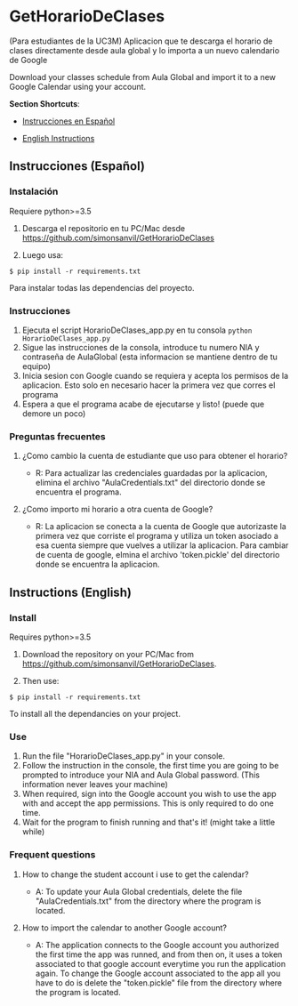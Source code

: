 # GetHorarioDeClases
(Para estudiantes de la UC3M) Aplicacion que te descarga el horario de clases directamente desde aula global y lo importa a un nuevo calendario de Google

Download your classes schedule from Aula Global and import it to a new Google Calendar using your account.

**Section Shortcuts**:

- [Instrucciones en Español](https://github.com/Josersanvil/GetHorarioDeClases/blob/master/README.md#instrucciones-español)

- [English Instructions](https://github.com/Josersanvil/GetHorarioDeClases/blob/master/README.md#instructions-english)

## Instrucciones (Español)

### Instalación

Requiere python>=3.5

1. Descarga el repositorio en tu PC/Mac desde https://github.com/simonsanvil/GetHorarioDeClases 

2. Luego usa:
```
$ pip install -r requirements.txt
```
Para instalar todas las dependencias del proyecto.

### Instrucciones

1. Ejecuta el script HorarioDeClases_app.py en tu consola `python HorarioDeClases_app.py`
2. Sigue las instrucciones de la consola, introduce tu numero NIA y contraseña de AulaGlobal (esta informacion se mantiene dentro de tu equipo)
3. Inicia sesion con Google cuando se requiera y acepta los permisos de la aplicacion. Esto solo en necesario hacer la primera vez que corres el programa 
4. Espera a que el programa acabe de ejecutarse y listo! (puede que demore un poco)

### Preguntas frecuentes
1. ¿Como cambio la cuenta de estudiante que uso para obtener el horario?

    - R: Para actualizar las credenciales guardadas por la aplicacion, elimina el archivo "AulaCredentials.txt" del directorio donde se encuentra el programa. 

2. ¿Como importo mi horario a otra cuenta de Google? 

    - R: La aplicacion se conecta a la cuenta de Google que autorizaste la primera vez que corriste el programa y utiliza un token asociado a esa cuenta siempre que vuelves a utilizar la aplicacion. Para cambiar de cuenta de google, elmina el archivo 'token.pickle' del directorio donde se encuentra la aplicacion. 
  
## Instructions (English)

### Install

Requires python>=3.5

1. Download the repository on your PC/Mac from https://github.com/simonsanvil/GetHorarioDeClases.

2. Then use:
```
$ pip install -r requirements.txt
```
To install all the dependancies on your project.

### Use

1. Run the file "HorarioDeClases_app.py" in your console.
2. Follow the instruction in the console, the first time you are going to be prompted to introduce your NIA and Aula Global password. (This information never leaves your machine)
3. When required, sign into the Google account you wish to use the app with and accept the app permissions. This is only required to do one time.
4. Wait for the program to finish running and that's it! (might take a little while)


### Frequent questions

1. How to change the student account i use to get the calendar?

   - A: To update your Aula Global credentials, delete the file "AulaCredentials.txt" from the directory where the program is located.

2. How to import the calendar to another Google account?

   - A: The application connects to the Google account you authorized the first time the app was runned, and from then on, it uses a token associated to that google account everytime you run the application again. To change the Google account associated to the app all you have to do is delete the "token.pickle" file from the directory where the program is located.
